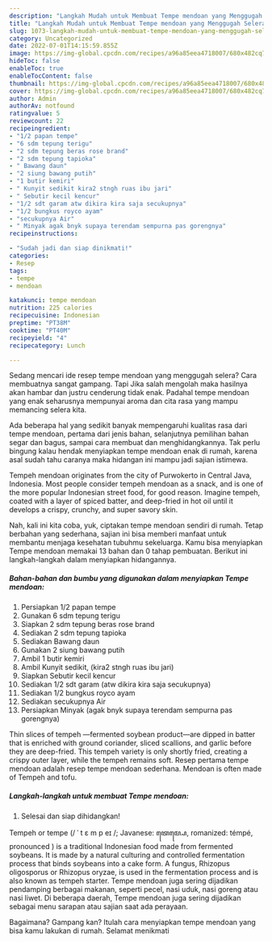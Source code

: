 ```yaml
---
description: "Langkah Mudah untuk Membuat Tempe mendoan yang Menggugah Selera, Buat Buka Puasa}"
title: "Langkah Mudah untuk Membuat Tempe mendoan yang Menggugah Selera, Buat Buka Puasa}"
slug: 1073-langkah-mudah-untuk-membuat-tempe-mendoan-yang-menggugah-selera-buat-buka-puasa
category: Uncategorized
date: 2022-07-01T14:15:59.855Z
image: https://img-global.cpcdn.com/recipes/a96a85eea4718007/680x482cq70/tempe-mendoan-foto-resep-utama.jpg
hideToc: false
enableToc: true
enableTocContent: false
thumbnail: https://img-global.cpcdn.com/recipes/a96a85eea4718007/680x482cq70/tempe-mendoan-foto-resep-utama.jpg
cover: https://img-global.cpcdn.com/recipes/a96a85eea4718007/680x482cq70/tempe-mendoan-foto-resep-utama.jpg
author: Admin
authorAv: notfound
ratingvalue: 5
reviewcount: 22
recipeingredient:
- "1/2 papan tempe"
- "6 sdm tepung terigu"
- "2 sdm tepung beras rose brand"
- "2 sdm tepung tapioka"
- " Bawang daun"
- "2 siung bawang putih"
- "1 butir kemiri"
- " Kunyit sedikit kira2 stngh ruas ibu jari"
- " Sebutir kecil kencur"
- "1/2 sdt garam atw dikira kira saja secukupnya"
- "1/2 bungkus royco ayam"
- "secukupnya Air"
- " Minyak agak bnyk supaya terendam sempurna pas gorengnya"
recipeinstructions:

- "Sudah jadi dan siap dinikmati!"
categories:
- Resep
tags:
- tempe
- mendoan

katakunci: tempe mendoan 
nutrition: 225 calories
recipecuisine: Indonesian
preptime: "PT38M"
cooktime: "PT40M"
recipeyield: "4"
recipecategory: Lunch

---
```



Sedang mencari ide resep tempe mendoan yang menggugah selera? Cara membuatnya sangat gampang. Tapi Jika salah mengolah maka hasilnya akan hambar dan justru cenderung tidak enak. Padahal tempe mendoan yang enak seharusnya mempunyai aroma dan cita rasa yang mampu memancing selera kita.


Ada beberapa hal yang sedikit banyak mempengaruhi kualitas rasa dari tempe mendoan, pertama dari jenis bahan, selanjutnya pemilihan bahan segar dan bagus, sampai cara membuat dan menghidangkannya. Tak perlu bingung kalau hendak menyiapkan tempe mendoan enak di rumah, karena asal sudah tahu caranya maka hidangan ini mampu jadi sajian istimewa.

Tempeh mendoan originates from the city of Purwokerto in Central Java, Indonesia. Most people consider tempeh mendoan as a snack, and is one of the more popular Indonesian street food, for good reason. Imagine tempeh, coated with a layer of spiced batter, and deep-fried in hot oil until it develops a crispy, crunchy, and super savory skin.


Nah, kali ini kita coba, yuk, ciptakan tempe mendoan sendiri di rumah. Tetap berbahan yang sederhana, sajian ini bisa memberi manfaat untuk membantu menjaga kesehatan tubuhmu sekeluarga. Kamu bisa menyiapkan Tempe mendoan memakai 13 bahan dan 0 tahap pembuatan. Berikut ini langkah-langkah dalam menyiapkan hidangannya.

<!--inarticleads1-->

##### Bahan-bahan dan bumbu yang digunakan dalam menyiapkan Tempe mendoan:

1. Persiapkan 1/2 papan tempe
1. Gunakan 6 sdm tepung terigu
1. Siapkan 2 sdm tepung beras rose brand
1. Sediakan 2 sdm tepung tapioka
1. Sediakan  Bawang daun
1. Gunakan 2 siung bawang putih
1. Ambil 1 butir kemiri
1. Ambil  Kunyit sedikit, (kira2 stngh ruas ibu jari)
1. Siapkan  Sebutir kecil kencur
1. Sediakan 1/2 sdt garam (atw dikira kira saja secukupnya)
1. Sediakan 1/2 bungkus royco ayam
1. Sediakan secukupnya Air
1. Persiapkan  Minyak (agak bnyk supaya terendam sempurna pas gorengnya)


Thin slices of tempeh —fermented soybean product—are dipped in batter that is enriched with ground coriander, sliced scallions, and garlic before they are deep-fried. This tempeh variety is only shortly fried, creating a crispy outer layer, while the tempeh remains soft. Resep pertama tempe mendoan adalah resep tempe mendoan sederhana. Mendoan is often made of Tempeh and tofu. 

<!--inarticleads2-->

##### Langkah-langkah untuk membuat Tempe mendoan:


1. Selesai dan siap dihidangkan!

Tempeh or tempe (/ ˈ t ɛ m p eɪ /; Javanese: ꦠꦺꦩ꧀ꦥꦺ, romanized: témpé, pronounced ) is a traditional Indonesian food made from fermented soybeans. It is made by a natural culturing and controlled fermentation process that binds soybeans into a cake form. A fungus, Rhizopus oligosporus or Rhizopus oryzae, is used in the fermentation process and is also known as tempeh starter. Tempe mendoan juga sering dijadikan pendamping berbagai makanan, seperti pecel, nasi uduk, nasi goreng atau nasi liwet. Di beberapa daerah, Tempe mendoan juga sering dijadikan sebagai menu sarapan atau sajian saat ada perayaan. 

Bagaimana? Gampang kan? Itulah cara menyiapkan tempe mendoan yang bisa kamu lakukan di rumah. Selamat menikmati
